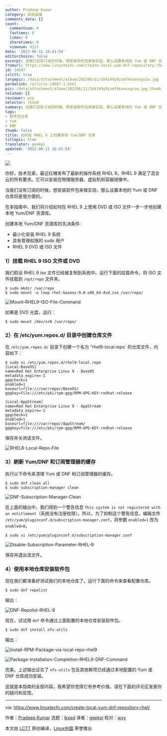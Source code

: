 ```yaml
---
author: Pradeep Kumar
category: 系统运维
comments_data: []
count:
  commentnum: 0
  favtimes: 0
  likes: 0
  sharetimes: 0
  viewnum: 4121
date: '2022-06-11 16:41:54'
editorchoice: false
excerpt: 当我们没有订阅的时候，想安装软件包来做实验，那么设置本地的 Yum 或 DNF 仓库将是很方便的。
fromurl: https://www.linuxtechi.com/create-local-yum-dnf-repository-rhel/
id: 14697
islctt: true
largepic: /data/attachment/album/202206/11/164149y9zzm7kkxwsxgszw.jpg
permalink: /article-14697-1.html
pic: /data/attachment/album/202206/11/164149y9zzm7kkxwsxgszw.jpg.thumb.jpg
related: []
reviewer: wxy
selector: lkxed
summary: 当我们没有订阅的时候，想安装软件包来做实验，那么设置本地的 Yum 或 DNF 仓库将是很方便的。
tags:
- 软件包仓库
- Yum
- DNF
thumb: false
title: 如何在 RHEL 9 上创建本地 Yum/DNF 仓库
titlepic: true
translator: geekpi
updated: '2022-06-11 16:41:54'
---
```


![](/data/attachment/album/202206/11/164149y9zzm7kkxwsxgszw.jpg)


你好，技术兄弟，最近红帽发布了最新的操作系统 RHEL 9，RHEL 9 满足了混合云的所有要求。它可以安装在物理服务器、虚拟机和容器镜像中。


当我们没有订阅的时候，想安装软件包来做实验，那么设置本地的 Yum 或 DNF 仓库将是很方便的。


在本指南中，我们将介绍如何在 RHEL 9 上使用 DVD 或 ISO 文件一步一步地创建本地 Yum/DNF 资源库。


创建本地 Yum/DNF 资源库的先决条件:


* 最小化安装 RHEL 9 系统
* 具有管理权限的 sudo 用户
* RHEL 9 DVD 或 ISO 文件


### 1）挂载 RHEL 9 ISO 文件或 DVD


我们假设 RHEL 9 iso 文件已经被复制到系统中。运行下面的挂载命令，将 ISO 文件挂载到 `/opt/repo` 文件夹。



```
$ sudo mkdir /var/repo
$ sudo mount -o loop rhel-baseos-9.0-x86_64-dvd.iso /var/repo/

```

![Mount-RHEL9-ISO-File-Command](/data/attachment/album/202206/11/164154ilrr67em1oeqtq71.png)


如果是 DVD 光盘，运行：



```
$ sudo mount /dev/sr0 /var/repo/

```

### 2）在 /etc/yum.repos.d/ 目录中创建仓库文件


在 `/etc/yum.repos.d/` 目录下创建一个名为 “rhel9-local.repo` 的仓库文件，内容如下：



```
$ sudo vi /etc/yum.repos.d/rhel9-local.repo
[Local-BaseOS]
name=Red Hat Enterprise Linux 9 - BaseOS
metadata_expire=-1
gpgcheck=1
enabled=1
baseurl=file:///var/repo//BaseOS/
gpgkey=file:///etc/pki/rpm-gpg/RPM-GPG-KEY-redhat-release

[Local-AppStream]
name=Red Hat Enterprise Linux 9 - AppStream
metadata_expire=-1
gpgcheck=1
enabled=1
baseurl=file:///var/repo//AppStream/
gpgkey=file:///etc/pki/rpm-gpg/RPM-GPG-KEY-redhat-release

```

保存并关闭该文件。


![RHEL8-Local-Repo-File](/data/attachment/album/202206/11/164154hncnb4945fedzj5p.png)


### 3）刷新 Yum/DNF 和订阅管理器的缓存


执行以下命令来清理 Yum 或 DNF 和订阅管理器的缓存。



```
$ sudo dnf clean all
$ sudo subscription-manager clean

```

![DNF-Subscription-Manager-Clean](/data/attachment/album/202206/11/164154h3aa78qxhq2pa8ps.png)


在上面的输出中，我们得到一个警告信息 `This system is not registered with an entitlement`（系统没有注册权限）。所以，为了抑制这个警告信息，编辑文件 `/etc/yum/pluginconf.d/subscription-manager.conf`，将参数 `enabled=1` 改为 `enabled=0`。



```
$ sudo vi /etc/yum/pluginconf.d/subscription-manager.conf

```

![Disable-Subscription-Parameter-RHEL-9](/data/attachment/album/202206/11/164154fdkf7smfnlg7tvvu.png)


保存并退出该文件。


### 4）使用本地仓库安装软件包


现在我们都准备好测试我们的本地仓库了。运行下面的命令来查看配置仓库。



```
$ sudo dnf repolist

```

输出：


![DNF-Repolist-RHEL-9](/data/attachment/album/202206/11/164154fecmp5m55i5tjb7c.png)


现在，试试用 `dnf` 命令通过上面配置的本地仓库安装软件包。



```
$ sudo dnf install nfs-utils

```

输出：


![Install-RPM-Package-via-local-repo-rhel9](/data/attachment/album/202206/11/164154rc600lj6jj4qj0s0.png)


![Package-Installation-Completion-RHEL9-DNF-Command](/data/attachment/album/202206/11/164154p73x023ca9cxo8g9.png)


完美，上述输出证实了 `nfs-utils` 包及其依赖项已经通过本地配置的 Yum 或 DNF 仓库成功安装。


这就是本指南的全部内容。我希望你觉得它有参考价值。请在下面的评论区发表你的疑问和反馈。




---


via: <https://www.linuxtechi.com/create-local-yum-dnf-repository-rhel/>


作者：[Pradeep Kumar](https://www.linuxtechi.com/author/pradeep/) 选题：[lkxed](https://github.com/lkxed) 译者：[geekpi](https://github.com/geekpi) 校对：[wxy](https://github.com/wxy)


本文由 [LCTT](https://github.com/LCTT/TranslateProject) 原创编译，[Linux中国](https://linux.cn/) 荣誉推出